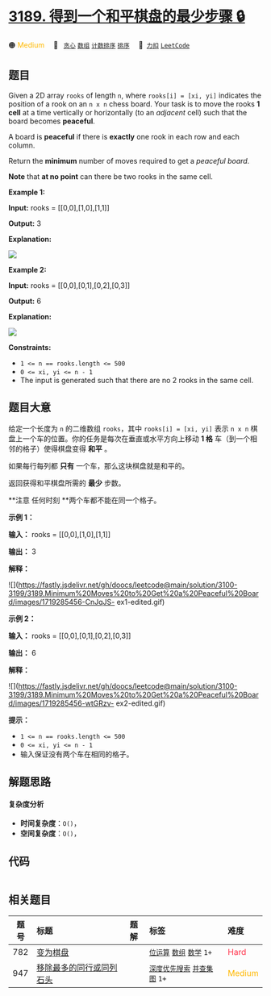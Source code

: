 # [3189. 得到一个和平棋盘的最少步骤 🔒](https://2xiao.github.io/leetcode-js/problem/3189.html)

🟠 <font color=#ffb800>Medium</font>&emsp; 🔖&ensp; [`贪心`](/tag/greedy.md) [`数组`](/tag/array.md) [`计数排序`](/tag/counting-sort.md) [`排序`](/tag/sorting.md)&emsp; 🔗&ensp;[`力扣`](https://leetcode.cn/problems/minimum-moves-to-get-a-peaceful-board) [`LeetCode`](https://leetcode.com/problems/minimum-moves-to-get-a-peaceful-board)

## 题目

Given a 2D array `rooks` of length `n`, where `rooks[i] = [xi, yi]` indicates
the position of a rook on an `n x n` chess board. Your task is to move the
rooks **1 cell** at a time vertically or horizontally (to an _adjacent_ cell)
such that the board becomes **peaceful**.

A board is **peaceful** if there is **exactly** one rook in each row and each
column.

Return the **minimum** number of moves required to get a _peaceful board_.

**Note** that **at no point** can there be two rooks in the same cell.



**Example 1:**

**Input:** rooks = [[0,0],[1,0],[1,1]]

**Output:** 3

**Explanation:**

![](https://fastly.jsdelivr.net/gh/doocs/leetcode@main/solution/3100-3199/3189.Minimum%20Moves%20to%20Get%20a%20Peaceful%20Board/images/ex1-edited.gif)

**Example 2:**

**Input:** rooks = [[0,0],[0,1],[0,2],[0,3]]

**Output:** 6

**Explanation:**

![](https://fastly.jsdelivr.net/gh/doocs/leetcode@main/solution/3100-3199/3189.Minimum%20Moves%20to%20Get%20a%20Peaceful%20Board/images/ex2-edited.gif)



**Constraints:**

  * `1 <= n == rooks.length <= 500`
  * `0 <= xi, yi <= n - 1`
  * The input is generated such that there are no 2 rooks in the same cell.


## 题目大意

给定一个长度为 `n` 的二维数组 `rooks`，其中 `rooks[i] = [xi, yi]` 表示 `n x n`
棋盘上一个车的位置。你的任务是每次在垂直或水平方向上移动 **1 格**  车（到一个相邻的格子）使得棋盘变得 **和平** 。

如果每行每列都 **只有** 一个车，那么这块棋盘就是和平的。

返回获得和平棋盘所需的 **最少** 步数。

**注意 任何时刻  **两个车都不能在同一个格子。



**示例 1：**

**输入：** rooks = [[0,0],[1,0],[1,1]]

**输出：** 3

**解释：**

![](https://fastly.jsdelivr.net/gh/doocs/leetcode@main/solution/3100-3199/3189.Minimum%20Moves%20to%20Get%20a%20Peaceful%20Board/images/1719285456-CnJqJS-
ex1-edited.gif)

**示例 2：**

**输入：** rooks = [[0,0],[0,1],[0,2],[0,3]]

**输出：** 6

**解释：**

![](https://fastly.jsdelivr.net/gh/doocs/leetcode@main/solution/3100-3199/3189.Minimum%20Moves%20to%20Get%20a%20Peaceful%20Board/images/1719285456-wtGRzv-
ex2-edited.gif)



**提示：**

  * `1 <= n == rooks.length <= 500`
  * `0 <= xi, yi <= n - 1`
  * 输入保证没有两个车在相同的格子。


## 解题思路

#### 复杂度分析

- **时间复杂度**：`O()`，
- **空间复杂度**：`O()`，

## 代码

```javascript

```

## 相关题目

<!-- prettier-ignore -->
| 题号 | 标题 | 题解 | 标签 | 难度 |
| :------: | :------ | :------: | :------ | :------ |
| 782 | [变为棋盘](https://leetcode.com/problems/transform-to-chessboard) |  |  [`位运算`](/tag/bit-manipulation.md) [`数组`](/tag/array.md) [`数学`](/tag/math.md) `1+` | <font color=#ff334b>Hard</font> |
| 947 | [移除最多的同行或同列石头](https://leetcode.com/problems/most-stones-removed-with-same-row-or-column) |  |  [`深度优先搜索`](/tag/depth-first-search.md) [`并查集`](/tag/union-find.md) [`图`](/tag/graph.md) `1+` | <font color=#ffb800>Medium</font> |